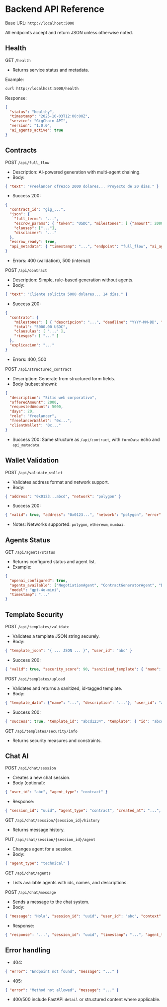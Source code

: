 # Backend API Reference

Base URL: `http://localhost:5000`

All endpoints accept and return JSON unless otherwise noted.

## Health

GET `/health`
- Returns service status and metadata.

Example:
```bash
curl http://localhost:5000/health
```

Response:
```json
{
  "status": "healthy",
  "timestamp": "2025-10-03T12:00:00Z",
  "service": "GigChain API",
  "version": "1.0.0",
  "ai_agents_active": true
}
```

## Contracts

POST `/api/full_flow`
- Description: AI-powered generation with multi-agent chaining.
- Body:
```json
{ "text": "Freelancer ofrezco 2000 dolares... Proyecto de 20 días." }
```
- Success 200:
```json
{
  "contract_id": "gig_...",
  "json": {
    "full_terms": "...",
    "escrow_params": { "token": "USDC", "milestones": [ {"amount": 2000.0, "deadline": "YYYY-MM-DD", "description": "..."} ] },
    "clauses": ["..."],
    "disclaimer": "..."
  },
  "escrow_ready": true,
  "api_metadata": { "timestamp": "...", "endpoint": "full_flow", "ai_agents_used": true, "processing_time": "calculated_by_client" }
}
```
- Errors: 400 (validation), 500 (internal)

POST `/api/contract`
- Description: Simple, rule-based generation without agents.
- Body:
```json
{ "text": "Cliente solicita 5000 dolares... 14 días." }
```
- Success 200:
```json
{
  "contrato": {
    "milestones": [ { "descripcion": "...", "deadline": "YYYY-MM-DD", "pago_parcial": "1500.00 USDC" } ],
    "total": "5000.00 USDC",
    "clausulas": [ "..." ],
    "riesgos": [ "..." ]
  },
  "explicacion": "..."
}
```
- Errors: 400, 500

POST `/api/structured_contract`
- Description: Generate from structured form fields.
- Body (subset shown):
```json
{
  "description": "Sitio web corporativo",
  "offeredAmount": 2000,
  "requestedAmount": 5000,
  "days": 20,
  "role": "freelancer",
  "freelancerWallet": "0x...",
  "clientWallet": "0x..."
}
```
- Success 200: Same structure as `/api/contract`, with `formData` echo and `api_metadata`.

## Wallet Validation

POST `/api/validate_wallet`
- Validates address format and network support.
- Body:
```json
{ "address": "0x0123...abcd", "network": "polygon" }
```
- Success 200:
```json
{ "valid": true, "address": "0x0123...", "network": "polygon", "error": null, "balance": null }
```
- Notes: Networks supported: `polygon`, `ethereum`, `mumbai`.

## Agents Status

GET `/api/agents/status`
- Returns configured status and agent list.
- Example:
```json
{
  "openai_configured": true,
  "agents_available": ["NegotiationAgent", "ContractGeneratorAgent", "DisputeResolverAgent"],
  "model": "gpt-4o-mini",
  "timestamp": "..."
}
```

## Template Security

POST `/api/templates/validate`
- Validates a template JSON string securely.
- Body:
```json
{ "template_json": "{ ... JSON ... }", "user_id": "abc" }
```
- Success 200:
```json
{ "valid": true, "security_score": 90, "sanitized_template": { "name": "...", "_security": {"validated_at": "...", "security_score": 90, "validation_version": "1.0" } }, "errors": [], "warnings": [], "timestamp": "..." }
```

POST `/api/templates/upload`
- Validates and returns a sanitized, id-tagged template.
- Body:
```json
{ "template_data": {"name": "...", "description": "..."}, "user_id": "abc" }
```
- Success 200:
```json
{ "success": true, "template_id": "abcd1234", "template": { "id": "abcd1234", "uploaded_at": "...", "security_validated": true, ... }, "security_score": 92, "warnings": [], "timestamp": "..." }
```

GET `/api/templates/security/info`
- Returns security measures and constraints.

## Chat AI

POST `/api/chat/session`
- Creates a new chat session.
- Body (optional):
```json
{ "user_id": "abc", "agent_type": "contract" }
```
- Response:
```json
{ "session_id": "uuid", "agent_type": "contract", "created_at": "...", "message": "Sesión de chat creada exitosamente" }
```

GET `/api/chat/session/{session_id}/history`
- Returns message history.

PUT `/api/chat/session/{session_id}/agent`
- Changes agent for a session.
- Body:
```json
{ "agent_type": "technical" }
```

GET `/api/chat/agents`
- Lists available agents with ids, names, and descriptions.

POST `/api/chat/message`
- Sends a message to the chat system.
- Body:
```json
{ "message": "Hola", "session_id": "uuid", "user_id": "abc", "context": {"current_view": "chat"} }
```
- Response:
```json
{ "response": "...", "session_id": "uuid", "timestamp": "...", "agent_type": "ContractAssistantAgent", "suggestions": ["..."] }
```

## Error handling

- 404:
```json
{ "error": "Endpoint not found", "message": "..." }
```
- 405:
```json
{ "error": "Method not allowed", "message": "..." }
```
- 400/500 include FastAPI `detail` or structured content where applicable.